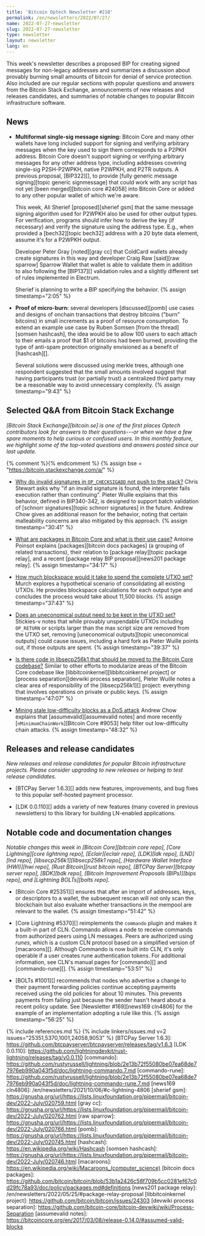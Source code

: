 ```yaml
---
title: 'Bitcoin Optech Newsletter #210'
permalink: /en/newsletters/2022/07/27/
name: 2022-07-27-newsletter
slug: 2022-07-27-newsletter
type: newsletter
layout: newsletter
lang: en
---
```

This week's newsletter describes a proposed BIP for creating signed
messages for non-legacy addresses and summarizes a discussion about
provably burning small amounts of bitcoin for denial of service
protection.  Also included are our regular sections with popular
questions and answers from the Bitcoin Stack Exchange, announcements of
new releases and releases candidates, and summaries of notable changes
to popular Bitcoin infrastructure software.

## News

- **Multiformat single-sig message signing:** Bitcoin Core and many
  other wallets have long included support for signing and verifying
  arbitrary messages when the key used to sign them corresponds to a
  P2PKH address.  Bitcoin Core doesn't support signing or verifying
  arbitrary messages for any other address type, including addresses
  covering single-sig P2SH-P2WPKH, native P2WPKH, and P2TR outputs.  A
  previous proposal, [BIP322][], to provide [fully generic message
  signing][topic generic signmessage] that could work with any script
  has not yet [been merged][bitcoin core #24058] into Bitcoin Core or
  added to any other popular wallet of which we're aware.

  This week, Ali Sherief [proposed][sherief gsm] that the same message
  signing algorithm used for P2WPKH also be used for other output
  types.  For verification, programs should infer how to derive the
  key (if necessary) and verify the signature using the address type.
  E.g., when provided a [bech32][topic bech32] address with a 20 byte
  data element, assume it's for a P2WPKH output.

  Developer Peter Gray [noted][gray cc] that ColdCard
  wallets already create signatures in this way and developer Craig
  Raw [said][raw sparrow] Sparrow Wallet that wallet is able to
  validate them in addition to also following the [BIP137][]
  validation rules and a slightly different set of rules implemented
  in Electrum.

  Sherief is planning to write a BIP specifying the behavior. {% assign timestamp="2:05" %}

- **Proof of micro-burn:** several developers [discussed][pomb]
  use cases and designs of onchain transactions that destroy bitcoins
  ("burn" bitcoins) in small increments as a proof of resource
  consumption. To extend an example use case by Ruben
  Somsen [from the thread][somsen hashcash], the idea would be to
  allow 100 users to each attach to their emails a proof that $1 of
  bitcoins had been burned, providing the type of anti-spam protection
  originally envisioned as a benefit of [hashcash][].

  Several solutions were discussed using merkle trees, although one
  respondent suggested that the small amounts involved suggest that
  having participants trust (or partially trust) a centralized third
  party may be a reasonable way to avoid unnecessary complexity. {% assign timestamp="9:43" %}

## Selected Q&A from Bitcoin Stack Exchange

*[Bitcoin Stack Exchange][bitcoin.se] is one of the first places Optech
contributors look for answers to their questions---or when we have a
few spare moments to help curious or confused users.  In
this monthly feature, we highlight some of the top-voted questions and
answers posted since our last update.*

{% comment %}<!-- https://bitcoin.stackexchange.com/search?tab=votes&q=created%3a1m..%20is%3aanswer -->{% endcomment %}
{% assign bse = "https://bitcoin.stackexchange.com/a/" %}

- [Why do invalid signatures in `OP_CHECKSIGADD` not push to the stack?]({{bse}}114446)
  Chris Stewart asks why "if an invalid signature is found, the interpreter fails
  execution rather than continuing". Pieter Wuille explains that this behavior,
  defined in BIP340-342, is designed to support batch validation of
  [schnorr signatures][topic schnorr signatures] in the future.
  Andrew Chow gives an additional reason for the behavior, noting that
  certain malleability concerns are also mitigated by this approach. {% assign timestamp="30:41" %}

- [What are packages in Bitcoin Core and what is their use case?]({{bse}}114305)
  Antoine Poinsot explains [packages][bitcoin docs packages] (a grouping of
  related transactions), their relation to [package relay][topic package relay],
  and a recent [package relay BIP proposal][news201 package relay]. {% assign timestamp="34:17" %}

- [How much blockspace would it take to spend the complete UTXO set?]({{bse}}114043)
  Murch explores a hypothetical scenario of consolidating all existing UTXOs. He
  provides blockspace calculations for each output type and concludes the process would
  take about 11,500 blocks. {% assign timestamp="37:43" %}

- [Does an uneconomical output need to be kept in the UTXO set?]({{bse}}114493)
  Stickies-v notes that while provably unspendable UTXOs including `OP_RETURN`
  or scripts larger than the max script size are removed from the UTXO
  set, removing [uneconomical outputs][topic uneconomical outputs] could cause
  issues, including a hard fork as Pieter Wuille points out, if those outputs are spent. {% assign timestamp="39:37" %}

- [Is there code in libsecp256k1 that should be moved to the Bitcoin Core codebase?]({{bse}}114467)
  Similar to other efforts to modularize areas of the Bitcoin Core codebase like
  [libbitcoinkernel][libbitcoinkernel project] or [process separation][devwiki
  process separation], Pieter Wuille notes a clear area of responsibility of the
  [libsecp256k1][] project: everything that involves operations on private or public keys. {% assign timestamp="47:07" %}

- [Mining stale low-difficulty blocks as a DoS attack]({{bse}}114241)
  Andrew Chow explains that [assumevalid][assumevalid notes] and more recently
  [`nMinimumChainWork`][Bitcoin Core #9053] help filter out low-difficulty chain attacks. {% assign timestamp="48:32" %}

## Releases and release candidates

*New releases and release candidates for popular Bitcoin infrastructure
projects.  Please consider upgrading to new releases or helping to test
release candidates.*

- [BTCPay Server 1.6.3][] adds new features, improvements, and bug fixes
  to this popular self-hosted payment processor.

- [LDK 0.0.110][] adds a variety of new features (many covered in
  previous newsletters) to this library for building LN-enabled
  applications.

## Notable code and documentation changes

*Notable changes this week in [Bitcoin Core][bitcoin core repo], [Core
Lightning][core lightning repo], [Eclair][eclair repo], [LDK][ldk repo],
[LND][lnd repo], [libsecp256k1][libsecp256k1 repo], [Hardware Wallet
Interface (HWI)][hwi repo], [Rust Bitcoin][rust bitcoin repo], [BTCPay
Server][btcpay server repo], [BDK][bdk repo], [Bitcoin Improvement
Proposals (BIPs)][bips repo], and [Lightning BOLTs][bolts repo].*

- [Bitcoin Core #25351][] ensures that after an import of addresses,
  keys, or descriptors to a wallet, the subsequent rescan will not only
  scan the blockchain but also evaluate whether transactions in the
  mempool are relevant to the wallet. {% assign timestamp="51:42" %}

- [Core Lightning #5370][] reimplements the `commando` plugin and makes
  it a built-in part of CLN.  Commando allows a node to receive commands
  from authorized peers using LN messages.  Peers are authorized using
  *runes*, which is a custom CLN protocol based on a simplified version
  of [macaroons][].  Although Commando is now built into CLN, it's only
  operable if a user creates rune authentication tokens.  For additional
  information, see CLN's manual pages for [commando][] and [commando-rune][]. {% assign timestamp="53:51" %}

- [BOLTs #1001][] recommends that nodes who advertise a change to their
  payment forwarding policies continue accepting payments received
  using the old policies for about 10 minutes.  This prevents payments
  from failing just because the sender hasn't heard about a recent
  policy update.  See [Newsletter #169][news169 cln4806] for the example
  of an implementation adopting a rule like this. {% assign timestamp="56:25" %}

{% include references.md %}
{% include linkers/issues.md v=2 issues="25351,5370,1001,24058,9053" %}
[BTCPay Server 1.6.3]: https://github.com/btcpayserver/btcpayserver/releases/tag/v1.6.3
[LDK 0.0.110]: https://github.com/lightningdevkit/rust-lightning/releases/tag/v0.0.110
[commando]: https://github.com/rustyrussell/lightning/blob/2e13b72f55080be07ea68de77976eb990a043f5d/doc/lightning-commando.7.md
[commando-rune]: https://github.com/rustyrussell/lightning/blob/2e13b72f55080be07ea68de77976eb990a043f5d/doc/lightning-commando-rune.7.md
[news169 cln4806]: /en/newsletters/2021/10/06/#c-lightning-4806
[sherief gsm]: https://gnusha.org/url/https://lists.linuxfoundation.org/pipermail/bitcoin-dev/2022-July/020759.html
[gray cc]: https://gnusha.org/url/https://lists.linuxfoundation.org/pipermail/bitcoin-dev/2022-July/020762.html
[raw sparrow]: https://gnusha.org/url/https://lists.linuxfoundation.org/pipermail/bitcoin-dev/2022-July/020766.html
[pomb]: https://gnusha.org/url/https://lists.linuxfoundation.org/pipermail/bitcoin-dev/2022-July/020745.html
[hashcash]: https://en.wikipedia.org/wiki/Hashcash
[somsen hashcash]: https://gnusha.org/url/https://lists.linuxfoundation.org/pipermail/bitcoin-dev/2022-July/020746.html
[macaroons]: https://en.wikipedia.org/wiki/Macaroons_(computer_science)
[bitcoin docs packages]: https://github.com/bitcoin/bitcoin/blob/53b1a2426c58f709b5cc0281ef67c0d29fc78a93/doc/policy/packages.md#definitions
[news201 package relay]: /en/newsletters/2022/05/25/#package-relay-proposal
[libbitcoinkernel project]: https://github.com/bitcoin/bitcoin/issues/24303
[devwiki process separation]: https://github.com/bitcoin-core/bitcoin-devwiki/wiki/Process-Separation
[assumevalid notes]: https://bitcoincore.org/en/2017/03/08/release-0.14.0/#assumed-valid-blocks

